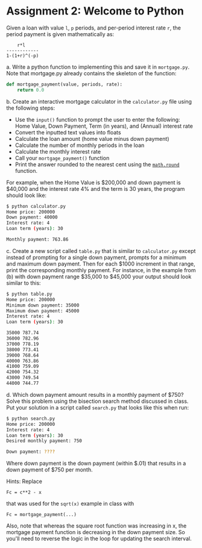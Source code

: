 # Assignment 2: Welcome to Python

Given a loan with value `l`, `p` periods, and per-period interest rate `r`, the period payment is given mathematically as:

        r*l
    ------------
    1-(1+r)^(-p)

a. Write a python function to implementing this and save it in `mortgage.py`. Note that mortgage.py already contains the skeleton of the function:

```python
def mortgage_payment(value, periods, rate):
    return 0.0
```

b. Create an interactive mortgage calculator in the `calculator.py` file using the following steps:

 - Use the `input()` function to prompt the user to enter the following: Home Value, Down Payment, Term (in years), and (Annual) interest rate
 - Convert the inputted text values into floats
 - Calculate the loan amount (home value minus down payment)
 - Calculate the number of monthly periods in the loan
 - Calculate the monthly interest rate
 - Call your `mortgage_payment()` function
 - Print the answer rounded to the nearest cent using the [`math.round`](https://docs.python.org/3/library/functions.html#round) function.

For example, when the Home Value is $200,000 and down payment is $40,000 and the interest rate 4% and the term is 30 years, the program should look like:
```bash
$ python calculator.py
Home price: 200000
Down payment: 40000
Interest rate: 4
Loan term (years): 30

Monthly payment: 763.86
```

c. Create a new script called `table.py` that is similar to `calculator.py` except instead of prompting for a single down payment, prompts for a minimum and maximum down payment. Then for each $1000 increment in that range, print the corresponding monthly payment. For instance, in the example from (b) with down payment range $35,000 to $45,000 your output should look similar to this:

```bash
$ python table.py
Home price: 200000
Minimum down payment: 35000
Maximum down payment: 45000
Interest rate: 4
Loan term (years): 30

35000 787.74
36000 782.96
37000 778.19
38000 773.41
39000 768.64
40000 763.86
41000 759.09
42000 754.32
43000 749.54
44000 744.77
```

d. Which down payment amount results in a monthly payment of $750? Solve this problem using the bisection search method discussed in class. Put your solution in a script called `search.py` that looks like this when run:
```bash
$ python search.py
Home price: 200000
Interest rate: 4
Loan term (years): 30
Desired monthly payment: 750

Down payment: ????
```
Where down payment is the down payment (within $.01) that results in a down payment of $750 per month.

Hints: Replace 

```Fc = c**2 - x``` 

that was used for the `sqrt(x)` example in class with

```Fc = mortgage_payment(...)```

Also, note that whereas the square root function was increasing in x, the mortgage payment function is decreasing in the down payment size. So you'll need to reverse the logic in the loop for updating the search interval.

